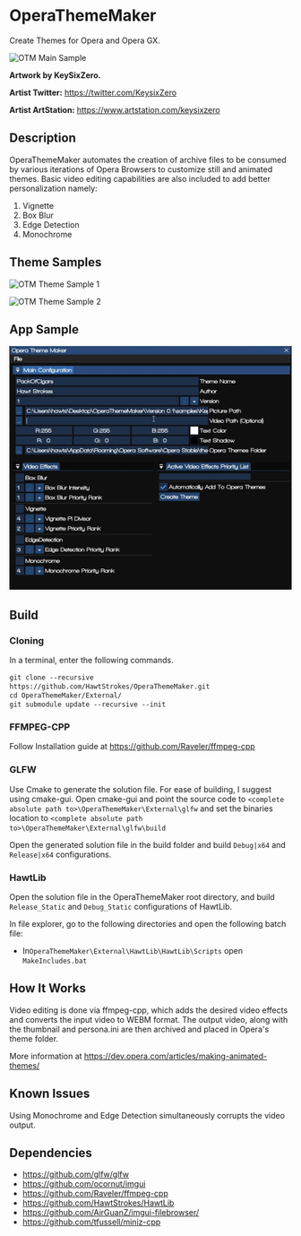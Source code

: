 # OperaThemeMaker
Create Themes for Opera and Opera GX.

![OTM Main Sample](/Resources/otmThemeVanilla.gif)

**Artwork by KeySixZero.**

**Artist Twitter:** https://twitter.com/KeysixZero

**Artist ArtStation:** https://www.artstation.com/keysixzero

## **Description**

OperaThemeMaker automates the creation of archive files to be consumed by various iterations of Opera Browsers to customize still and animated themes. Basic video editing capabilities are also included to add better personalization namely:

1. Vignette
2. Box Blur
3. Edge Detection
4. Monochrome

## **Theme Samples**

![OTM Theme Sample 1](/Resources/otmThemeVanilla.gif)

![OTM Theme Sample 2](/Resources/otmThemeVignMon.gif)

## **App Sample**

![OTM App Sample](/Resources/otmSample.gif)

## **Build**

### Cloning

In a terminal, enter the following commands.

```plaintext
git clone --recursive https://github.com/HawtStrokes/OperaThemeMaker.git
cd OperaThemeMaker/External/
git submodule update --recursive --init
```

### FFMPEG-CPP

Follow Installation guide at https://github.com/Raveler/ffmpeg-cpp

### GLFW

Use Cmake to generate the solution file. For ease of building, I suggest using cmake-gui. Open cmake-gui and point the source code to `<complete absolute path to>\OperaThemeMaker\External\glfw` and set the binaries location to `<complete absolute path to>\OperaThemeMaker\External\glfw\build`

Open the generated solution file in the build folder and build `Debug|x64` and `Release|x64` configurations.
### HawtLib

Open the solution file in the OperaThemeMaker root directory, and build `Release_Static` and `Debug_Static` configurations of HawtLib.

In file explorer, go to the following directories and open the following batch file:

*   In`OperaThemeMaker\External\HawtLib\HawtLib\Scripts` open `MakeIncludes.bat`

## **How It Works**

Video editing is done via ffmpeg-cpp, which adds the desired video effects and converts the input video to WEBM format. The output video, along with the thumbnail and persona.ini are then archived and placed in Opera's theme folder.

More information at https://dev.opera.com/articles/making-animated-themes/

## **Known Issues**

Using Monochrome and Edge Detection simultaneously corrupts the video output.

## **Dependencies**

- https://github.com/glfw/glfw
- https://github.com/ocornut/imgui
- https://github.com/Raveler/ffmpeg-cpp
- https://github.com/HawtStrokes/HawtLib
- https://github.com/AirGuanZ/imgui-filebrowser/
- https://github.com/tfussell/miniz-cpp
